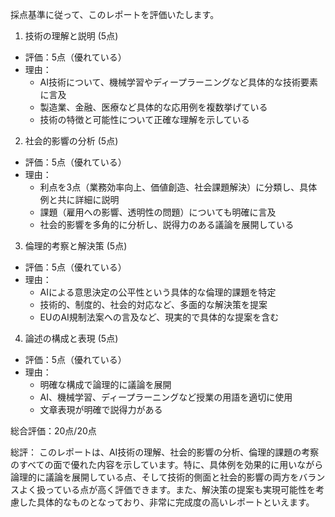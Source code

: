 採点基準に従って、このレポートを評価いたします。

1. 技術の理解と説明 (5点)
- 評価：5点（優れている）
- 理由：
  * AI技術について、機械学習やディープラーニングなど具体的な技術要素に言及
  * 製造業、金融、医療など具体的な応用例を複数挙げている
  * 技術の特徴と可能性について正確な理解を示している

2. 社会的影響の分析 (5点)
- 評価：5点（優れている）
- 理由：
  * 利点を3点（業務効率向上、価値創造、社会課題解決）に分類し、具体例と共に詳細に説明
  * 課題（雇用への影響、透明性の問題）についても明確に言及
  * 社会的影響を多角的に分析し、説得力のある議論を展開している

3. 倫理的考察と解決策 (5点)
- 評価：5点（優れている）
- 理由：
  * AIによる意思決定の公平性という具体的な倫理的課題を特定
  * 技術的、制度的、社会的対応など、多面的な解決策を提案
  * EUのAI規制法案への言及など、現実的で具体的な提案を含む

4. 論述の構成と表現 (5点)
- 評価：5点（優れている）
- 理由：
  * 明確な構成で論理的に議論を展開
  * AI、機械学習、ディープラーニングなど授業の用語を適切に使用
  * 文章表現が明確で説得力がある

総合評価：20点/20点

総評：
このレポートは、AI技術の理解、社会的影響の分析、倫理的課題の考察のすべての面で優れた内容を示しています。特に、具体例を効果的に用いながら論理的に議論を展開している点、そして技術的側面と社会的影響の両方をバランスよく扱っている点が高く評価できます。また、解決策の提案も実現可能性を考慮した具体的なものとなっており、非常に完成度の高いレポートといえます。
